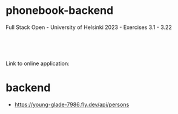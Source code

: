 # phonebook-backend
Full Stack Open - University of Helsinki 2023 - Exercises 3.1 - 3.22

<br><br><br>

Link to online application: 
# backend
- https://young-glade-7986.fly.dev/api/persons 

